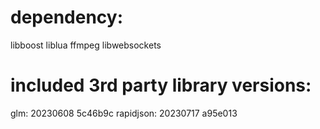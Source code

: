<!-- # xel_game
# disalbe linux suspend: sudo systemctl mask sleep.target suspend.target hibernate.target hybrid-sleep.target

# ffmpeg libs:
# sudo apt install libavcodec-dev libavformat-dev libavdevice-dev libswscale-dev libpostproc-dev -y -->

# dependency:
libboost
liblua
ffmpeg
libwebsockets

# included 3rd party library versions:
glm:        20230608 5c46b9c
rapidjson:  20230717 a95e013
